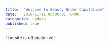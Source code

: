 ```yaml
---
title:  "Welcome to Beauty Under Capitalism"
date:   2018-11-11 00:00:01 -0400
categories: update
published: true
---
```

The site is officially live!

